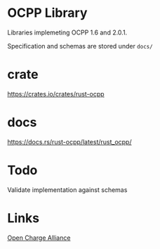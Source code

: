 # OCPP Library

Libraries implemeting OCPP 1.6 and 2.0.1.

Specification and schemas are stored under `docs/`

# crate

https://crates.io/crates/rust-ocpp

# docs

https://docs.rs/rust-ocpp/latest/rust_ocpp/

# Todo

Validate implementation against schemas

# Links

[Open Charge Alliance](https://www.openchargealliance.org/)
